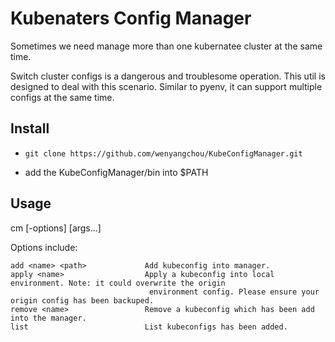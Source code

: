 # Kubenaters Config Manager

Sometimes we need manage more than one kubernatee cluster at the same time. 

Switch cluster configs is a dangerous and troublesome operation. This util is designed to 
deal with this scenario. Similar to pyenv, it can support multiple configs at the same time.

## Install

- `git clone https://github.com/wenyangchou/KubeConfigManager.git`

- add the KubeConfigManager/bin into $PATH

## Usage

cm [-options] [args...]

Options include:

    add <name> <path>             Add kubeconfig into manager.
    apply <name>                  Apply a kubeconfig into local environment. Note: it could overwrite the origin
                                   environment config. Please ensure your origin config has been backuped.
    remove <name>                 Remove a kubeconfig which has been add into the manager.
    list                          List kubeconfigs has been added.

